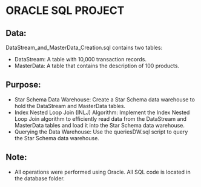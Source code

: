 # ORACLE SQL PROJECT

## Data: 
DataStream_and_MasterData_Creation.sql contains two tables:
- DataStream: A table with 10,000 transaction records.
- MasterData: A table that contains the description of 100 products.

## Purpose: 
- Star Schema Data Warehouse: Create a Star Schema data warehouse to hold the DataStream and MasterData tables.
- Index Nested Loop Join (INLJ) Algorithm: Implement the Index Nested Loop Join algorithm to efficiently read data from the DataStream and MasterData tables and load it into the Star Schema data warehouse.
- Querying the Data Warehouse: Use the queriesDW.sql script to query the Star Schema data warehouse.

## Note: 
- All operations were performed using Oracle. All SQL code is located in the database folder.
